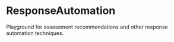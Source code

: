 # ResponseAutomation
Playground for assessment recommendations and other response automation techniques.
